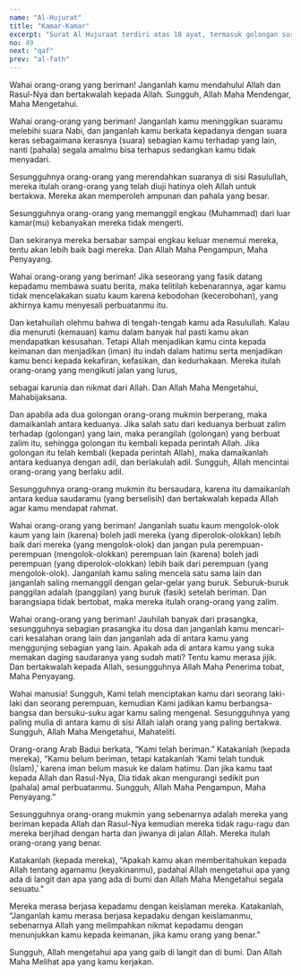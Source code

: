 ```yaml
---
name: "Al-Hujurat"
title: "Kamar-Kamar"
excerpt: "Surat Al Hujuraat terdiri atas 18 ayat, termasuk golongan surat-surat Madaniyyah, diturunkan sesudah surat Al Mujaadalah. Dinamai Al Hujuraat diambil dari perkataan Al Hujuraat yang terdapat pada ayat 4 surat ini. Ayat tersebut mencela para sahabat yang memanggil Nabi Muhammad SAW yang sedang berada di dalam kamar rumahnya bersama isterinya. Memanggil Nabi Muhammad SAW dengan cara dan dalam keadaan yang demikian menunjukkan sifat kurang hormat kepada beliau dan mengganggu ketenteraman beliau."
no: 49
next: "qaf"
prev: "al-fath"
---
```


<span id='1' class='verse' title="QS Al-Hujurat: 1">Wahai orang-orang yang beriman! Janganlah kamu mendahului Allah dan Rasul-Nya dan bertakwalah kepada Allah. Sungguh, Allah Maha Mendengar, Maha Mengetahui.</span>

<span id='2' class='verse' title="QS Al-Hujurat: 2">Wahai orang-orang yang beriman! Janganlah kamu meninggikan suaramu melebihi suara Nabi, dan janganlah kamu berkata kepadanya dengan suara keras sebagaimana kerasnya (suara) sebagian kamu terhadap yang lain, nanti (pahala) segala amalmu bisa terhapus sedangkan kamu tidak menyadari.</span>

<span id='3' class='verse' title="QS Al-Hujurat: 3">Sesungguhnya orang-orang yang merendahkan suaranya di sisi Rasulullah, mereka itulah orang-orang yang telah diuji hatinya oleh Allah untuk bertakwa. Mereka akan memperoleh ampunan dan pahala yang besar.</span>

<span id='4' class='verse' title="QS Al-Hujurat: 4">Sesungguhnya orang-orang yang memanggil engkau (Muhammad) dari luar kamar(mu) kebanyakan mereka tidak mengerti.</span>

<span id='5' class='verse' title="QS Al-Hujurat: 5">Dan sekiranya mereka bersabar sampai engkau keluar menemui mereka, tentu akan lebih baik bagi mereka. Dan Allah Maha Pengampun, Maha Penyayang.</span>

<span id='6' class='verse' title="QS Al-Hujurat: 6">Wahai orang-orang yang beriman! Jika seseorang yang fasik datang kepadamu membawa suatu berita, maka telitilah kebenarannya, agar kamu tidak mencelakakan suatu kaum karena kebodohan (kecerobohan), yang akhirnya kamu menyesali perbuatanmu itu.</span>

<span id='7' class='verse' title="QS Al-Hujurat: 7">Dan ketahuilah olehmu bahwa di tengah-tengah kamu ada Rasulullah. Kalau dia menuruti (kemauan) kamu dalam banyak hal pasti kamu akan mendapatkan kesusahan. Tetapi Allah menjadikan kamu cinta kepada keimanan dan menjadikan (iman) itu indah dalam hatimu serta menjadikan kamu benci kepada kekafiran, kefasikan, dan kedurhakaan. Mereka itulah orang-orang yang mengikuti jalan yang lurus,</span>

<span id='8' class='verse' title="QS Al-Hujurat: 8">sebagai karunia dan nikmat dari Allah. Dan Allah Maha Mengetahui, Mahabijaksana.</span>

<span id='9' class='verse' title="QS Al-Hujurat: 9">Dan apabila ada dua golongan orang-orang mukmin berperang, maka damaikanlah antara keduanya. Jika salah satu dari keduanya berbuat zalim terhadap (golongan) yang lain, maka perangilah (golongan) yang berbuat zalim itu, sehingga golongan itu kembali kepada perintah Allah. Jika golongan itu telah kembali (kepada perintah Allah), maka damaikanlah antara keduanya dengan adil, dan berlakulah adil. Sungguh, Allah mencintai orang-orang yang berlaku adil.</span>

<span id='10' class='verse' title="QS Al-Hujurat: 10">Sesungguhnya orang-orang mukmin itu bersaudara, karena itu damaikanlah antara kedua saudaramu (yang berselisih) dan bertakwalah kepada Allah agar kamu mendapat rahmat.</span>

<span id='11' class='verse' title="QS Al-Hujurat: 11">Wahai orang-orang yang beriman! Janganlah suatu kaum mengolok-olok kaum yang lain (karena) boleh jadi mereka (yang diperolok-olokkan) lebih baik dari mereka (yang mengolok-olok) dan jangan pula perempuan-perempuan (mengolok-olokkan) perempuan lain (karena) boleh jadi perempuan (yang diperolok-olokkan) lebih baik dari perempuan (yang mengolok-olok). Janganlah kamu saling mencela satu sama lain dan janganlah saling memanggil dengan gelar-gelar yang buruk. Seburuk-buruk panggilan adalah (panggilan) yang buruk (fasik) setelah beriman. Dan barangsiapa tidak bertobat, maka mereka itulah orang-orang yang zalim.</span>

<span id='12' class='verse' title="QS Al-Hujurat: 12">Wahai orang-orang yang beriman! Jauhilah banyak dari prasangka, sesungguhnya sebagian prasangka itu dosa dan janganlah kamu mencari-cari kesalahan orang lain dan janganlah ada di antara kamu yang menggunjing sebagian yang lain. Apakah ada di antara kamu yang suka memakan daging saudaranya yang sudah mati? Tentu kamu merasa jijik. Dan bertakwalah kepada Allah, sesungguhnya Allah Maha Penerima tobat, Maha Penyayang.</span>

<span id='13' class='verse' title="QS Al-Hujurat: 13">Wahai manusia! Sungguh, Kami telah menciptakan kamu dari seorang laki-laki dan seorang perempuan, kemudian Kami jadikan kamu berbangsa-bangsa dan bersuku-suku agar kamu saling mengenal. Sesungguhnya yang paling mulia di antara kamu di sisi Allah ialah orang yang paling bertakwa. Sungguh, Allah Maha Mengetahui, Mahateliti.</span>

<span id='14' class='verse' title="QS Al-Hujurat: 14">Orang-orang Arab Badui berkata, “Kami telah beriman.” Katakanlah (kepada mereka), “Kamu belum beriman, tetapi katakanlah ‘Kami telah tunduk (Islam),’ karena iman belum masuk ke dalam hatimu. Dan jika kamu taat kepada Allah dan Rasul-Nya, Dia tidak akan mengurangi sedikit pun (pahala) amal perbuatanmu. Sungguh, Allah Maha Pengampun, Maha Penyayang.”</span>

<span id='15' class='verse' title="QS Al-Hujurat: 15">Sesungguhnya orang-orang mukmin yang sebenarnya adalah mereka yang beriman kepada Allah dan Rasul-Nya kemudian mereka tidak ragu-ragu dan mereka berjihad dengan harta dan jiwanya di jalan Allah. Mereka itulah orang-orang yang benar.</span>

<span id='16' class='verse' title="QS Al-Hujurat: 16">Katakanlah (kepada mereka), “Apakah kamu akan memberitahukan kepada Allah tentang agamamu (keyakinanmu), padahal Allah mengetahui apa yang ada di langit dan apa yang ada di bumi dan Allah Maha Mengetahui segala sesuatu.”</span>

<span id='17' class='verse' title="QS Al-Hujurat: 17">Mereka merasa berjasa kepadamu dengan keislaman mereka. Katakanlah, “Janganlah kamu merasa berjasa kepadaku dengan keislamanmu, sebenarnya Allah yang melimpahkan nikmat kepadamu dengan menunjukkan kamu kepada keimanan, jika kamu orang yang benar.”</span>

<span id='18' class='verse' title="QS Al-Hujurat: 18">Sungguh, Allah mengetahui apa yang gaib di langit dan di bumi. Dan Allah Maha Melihat apa yang kamu kerjakan.</span>
